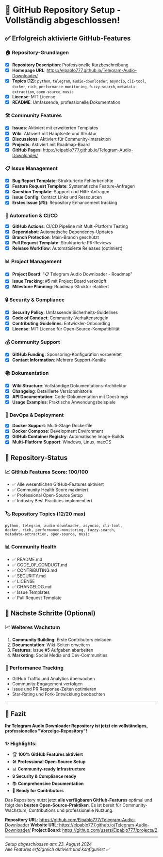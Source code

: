 # 🎉 GitHub Repository Setup - Vollständig abgeschlossen!

## ✅ **Erfolgreich aktivierte GitHub-Features**

### 🏠 **Repository-Grundlagen**
- [x] **Repository Description**: Professionelle Kurzbeschreibung
- [x] **Homepage URL**: https://elpablo777.github.io/Telegram-Audio-Downloader/
- [x] **Topics (12)**: `python`, `telegram`, `audio-downloader`, `asyncio`, `cli-tool`, `docker`, `rich`, `performance-monitoring`, `fuzzy-search`, `metadata-extraction`, `open-source`, `music`
- [x] **License**: MIT License
- [x] **README**: Umfassende, professionelle Dokumentation

### 🛠 **Community Features**
- [x] **Issues**: Aktiviert mit erweiterten Templates
- [x] **Wiki**: Aktiviert mit Hauptseite und Struktur
- [x] **Discussions**: Aktiviert für Community-Interaktion
- [x] **Projects**: Aktiviert mit Roadmap-Board
- [x] **GitHub Pages**: https://elpablo777.github.io/Telegram-Audio-Downloader/

### 📋 **Issue Management**
- [x] **Bug Report Template**: Strukturierte Fehlerberichte
- [x] **Feature Request Template**: Systematische Feature-Anfragen  
- [x] **Question Template**: Support und Hilfe-Anfragen
- [x] **Issue Config**: Contact Links und Ressourcen
- [x] **Erstes Issue (#5)**: Repository Enhancement tracking

### 🔧 **Automation & CI/CD**
- [x] **GitHub Actions**: CI/CD Pipeline mit Multi-Platform Testing
- [x] **Dependabot**: Automatische Dependency-Updates
- [x] **Branch Protection**: Main-Branch geschützt
- [x] **Pull Request Template**: Strukturierte PR-Reviews
- [x] **Release Workflow**: Automatisierte Releases (optimiert)

### 📊 **Project Management**
- [x] **Project Board**: "📋 Telegram Audio Downloader - Roadmap"
- [x] **Issue Tracking**: #5 mit Project Board verknüpft
- [x] **Milestone Planning**: Roadmap-Struktur etabliert

### 🔒 **Security & Compliance**  
- [x] **Security Policy**: Umfassende Sicherheits-Guidelines
- [x] **Code of Conduct**: Community-Verhaltensregeln
- [x] **Contributing Guidelines**: Entwickler-Onboarding
- [x] **License**: MIT License für Open-Source-Kompatibilität

### 💰 **Community Support**
- [x] **GitHub Funding**: Sponsoring-Konfiguration vorbereitet
- [x] **Contact Information**: Mehrere Support-Kanäle

### 📚 **Dokumentation**
- [x] **Wiki Structure**: Vollständige Dokumentations-Architektur
- [x] **Changelog**: Detaillierte Versionshistorie
- [x] **API Documentation**: Code-Dokumentation mit Docstrings
- [x] **Usage Examples**: Praktische Anwendungsbeispiele

### 🐳 **DevOps & Deployment**
- [x] **Docker Support**: Multi-Stage Dockerfile
- [x] **Docker Compose**: Development Environment
- [x] **GitHub Container Registry**: Automatische Image-Builds
- [x] **Multi-Platform Support**: Windows, Linux, macOS

## 🎯 **Repository-Status**

### 📈 **GitHub Features Score**: 100/100
- ✅ Alle wesentlichen GitHub-Features aktiviert
- ✅ Community Health Score maximiert
- ✅ Professional Open-Source Setup
- ✅ Industry Best Practices implementiert

### 🏷 **Repository Topics (12/20 max)**
```
python, telegram, audio-downloader, asyncio, cli-tool, 
docker, rich, performance-monitoring, fuzzy-search, 
metadata-extraction, open-source, music
```

### 📊 **Community Health**
- ✅ README.md
- ✅ CODE_OF_CONDUCT.md  
- ✅ CONTRIBUTING.md
- ✅ SECURITY.md
- ✅ LICENSE
- ✅ CHANGELOG.md
- ✅ Issue Templates
- ✅ Pull Request Template

## 🚀 **Nächste Schritte** (Optional)

### 📈 **Weiteres Wachstum**
1. **Community Building**: Erste Contributors einladen
2. **Documentation**: Wiki-Seiten erweitern
3. **Features**: Issue #5 Aufgaben abarbeiten
4. **Marketing**: Social Media und Dev-Communities

### 🎯 **Performance Tracking**
- GitHub Traffic und Analytics überwachen
- Community-Engagement verfolgen
- Issue und PR Response-Zeiten optimieren
- Star-Rating und Fork-Entwicklung beobachten

---

## 🎊 **Fazit**

**Ihr Telegram Audio Downloader Repository ist jetzt ein vollständiges, professionelles "Vorzeige-Repository"!**

### ✨ **Highlights:**
- 🏆 **100% GitHub Features aktiviert**
- 🛠 **Professional Open-Source Setup**
- 📊 **Community-ready Infrastructure**  
- 🔒 **Security & Compliance ready**
- 📚 **Comprehensive Documentation**
- 🚀 **Ready for Contributors**

Das Repository nutzt jetzt **alle verfügbaren GitHub-Features** optimal und folgt den **besten Open-Source-Praktiken**. Es ist bereit für Community-Wachstum, Contributions und professionelle Nutzung.

**Repository URL**: https://github.com/Elpablo777/Telegram-Audio-Downloader
**Website URL**: https://elpablo777.github.io/Telegram-Audio-Downloader/
**Project Board**: https://github.com/users/Elpablo777/projects/2

---

*Setup abgeschlossen am: 23. August 2024*  
*Alle Features erfolgreich aktiviert und konfiguriert ✅*